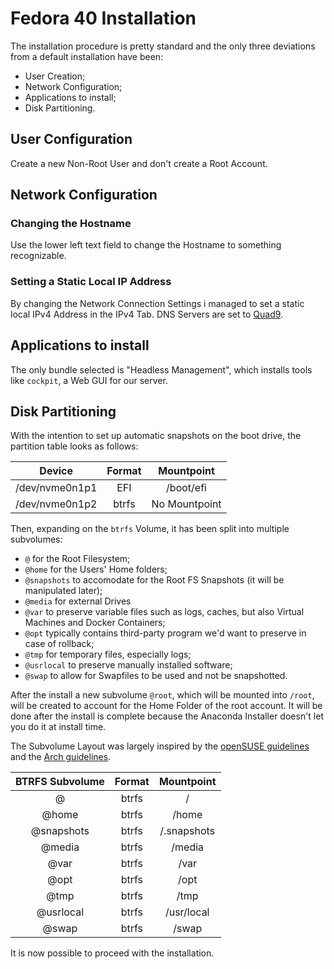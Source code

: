 # Fedora 40 Installation

The installation procedure is pretty standard and the only three deviations from a default installation have been:
* User Creation;
* Network Configuration;
* Applications to install;
* Disk Partitioning.

## User Configuration

Create a new Non-Root User and don't create a Root Account.

## Network Configuration

### Changing the Hostname

Use the lower left text field to change the Hostname to something recognizable.

### Setting a Static Local IP Address

By changing the Network Connection Settings i managed to set a static local IPv4 Address in the IPv4 Tab. DNS Servers are set to [Quad9](https://quad9.net).

## Applications to install

The only bundle selected is "Headless Management", which installs tools like `cockpit`, a Web GUI for our server.

## Disk Partitioning

With the intention to set up automatic snapshots on the boot drive, the partition table looks as follows:

|   **Device**   | **Format** | **Mountpoint** |
|:--------------:|:----------:|:--------------:|
| /dev/nvme0n1p1 | EFI        | /boot/efi      |
| /dev/nvme0n1p2 | btrfs      | No Mountpoint  |

Then, expanding on the `btrfs` Volume, it has been split into multiple subvolumes: 
* `@` for the Root Filesystem;
* `@home` for the Users' Home folders;
* `@snapshots` to accomodate for the Root FS Snapshots (it will be manipulated later);
* `@media` for external Drives
* `@var` to preserve variable files such as logs, caches, but also Virtual Machines and Docker Containers;
* `@opt` typically contains third-party program we'd want to preserve in case of rollback;
* `@tmp` for temporary files, especially logs;
* `@usrlocal` to preserve manually installed software;
* `@swap` to allow for Swapfiles to be used and not be snapshotted.

After the install a new subvolume `@root`, which will be mounted into `/root`, will be created to account for the Home Folder of the root account. It will be done after the install is complete because the Anaconda Installer doesn't let you do it at install time.

The Subvolume Layout was largely inspired by the [openSUSE guidelines](https://en.opensuse.org/SDB:BTRFS) and the [Arch guidelines](https://wiki.archlinux.org/title/Snapper#Suggested_filesystem_layout).

| **BTRFS Subvolume** | **Format** | **Mountpoint** |
|:-------------------:|:----------:|:--------------:|
| @                   | btrfs      | /              |
| @home               | btrfs      | /home          |
| @snapshots          | btrfs      | /.snapshots    |
| @media              | btrfs      | /media         |
| @var                | btrfs      | /var           |
| @opt                | btrfs      | /opt           |
| @tmp                | btrfs      | /tmp           |
| @usrlocal           | btrfs      | /usr/local     |
| @swap               | btrfs      | /swap          |

It is now possible to proceed with the installation.